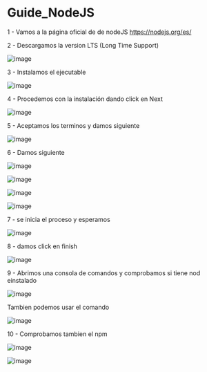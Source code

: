 # Guide_NodeJS

1 - Vamos a la página oficial de de nodeJS https://nodejs.org/es/

2 - Descargamos la version LTS (Long Time Support)

![image](https://user-images.githubusercontent.com/54609399/137843471-ce56f2ab-f8f7-4323-be81-f88a436b561d.png)

3 - Instalamos el ejecutable

![image](https://user-images.githubusercontent.com/54609399/137843618-9241b307-2dff-4ba5-bcf4-4b23a811d8e5.png)

4 - Procedemos con la instalación dando click en Next

![image](https://user-images.githubusercontent.com/54609399/137843653-3bfdfd22-a14e-43c6-bcdb-7a3f9eecb5bf.png)

5 - Aceptamos los terminos y damos siguiente

![image](https://user-images.githubusercontent.com/54609399/137843870-1799dac2-76c2-49b3-9f30-8e9035109f4a.png)

6 - Damos siguiente

![image](https://user-images.githubusercontent.com/54609399/137843895-e463ac36-d8dc-4422-8285-3d66474b46e0.png)

![image](https://user-images.githubusercontent.com/54609399/137843936-5e8ab91d-f264-428b-a080-fc18060f5864.png)

![image](https://user-images.githubusercontent.com/54609399/137843982-346d24f2-6873-488c-bf99-387be19e763d.png)

![image](https://user-images.githubusercontent.com/54609399/137844052-63301c4c-f93d-4bcd-ab8e-92f07b18ea05.png)

7 - se inicia el proceso y esperamos

![image](https://user-images.githubusercontent.com/54609399/137844087-9652839c-5297-424b-b712-ca54c0275fc4.png)

8 - damos click en finish

![image](https://user-images.githubusercontent.com/54609399/137844135-8ae0d94f-df54-4fdf-aaf8-b098a83202b4.png)

9 - Abrimos una consola de comandos y comprobamos si tiene nod einstalado

![image](https://user-images.githubusercontent.com/54609399/137844458-8e7ac170-f7d7-4e82-b3fa-52cad83f6c35.png)

Tambien podemos usar el comando

![image](https://user-images.githubusercontent.com/54609399/137844513-3599e25c-b98e-49b0-8190-7daeca13ec1d.png)

10 - Comprobamos tambien el npm

![image](https://user-images.githubusercontent.com/54609399/137844630-736958e2-27c1-42e4-b4c9-ba4931489a5c.png)

![image](https://user-images.githubusercontent.com/54609399/137844674-584d7843-b25b-44d5-a13f-7530359c5f1b.png)


